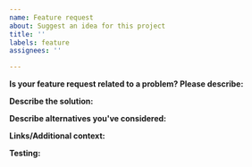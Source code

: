 ```yaml
---
name: Feature request
about: Suggest an idea for this project
title: ''
labels: feature
assignees: ''

---
```


**Is your feature request related to a problem? Please describe:**  <!--Description of what the problem is - Ex. I'm always frustrated when [...] -->

**Describe the solution:**  <!-- What you want to happen and/or how it should solve the problem -->

**Describe alternatives you've considered:**  <!-- Describe alternative solutions or features you've considered -->

**Links/Additional context:**  <!-- Add any other context, links, or screenshots about the feature request -->

**Testing:**  <!-- Provide any functional requirements for this new feature to help with testing -->

